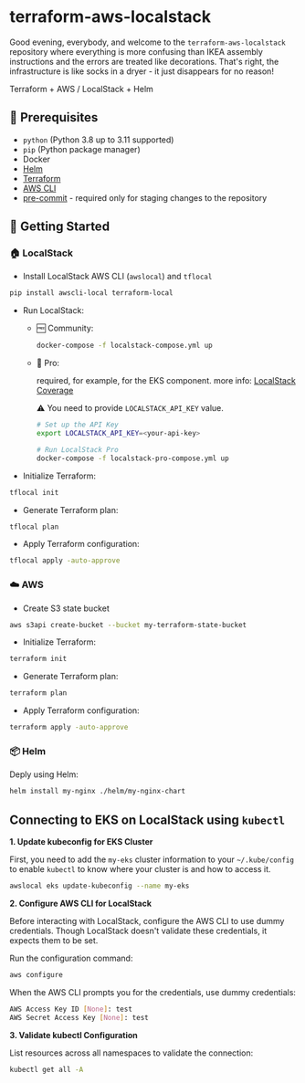 # terraform-aws-localstack

Good evening, everybody, and welcome to the `terraform-aws-localstack` repository where everything is more confusing
than IKEA assembly instructions and the errors are treated like decorations. That's right, the infrastructure is like
socks in a dryer - it just disappears for no reason!

Terraform + AWS / LocalStack + Helm

## :memo: Prerequisites

* `python` (Python 3.8 up to 3.11 supported)
* `pip` (Python package manager)
* Docker
* [Helm](https://helm.sh/docs/intro/install/)
* [Terraform](https://developer.hashicorp.com/terraform/tutorials/aws-get-started/install-cli)
* [AWS CLI](https://docs.aws.amazon.com/cli/latest/userguide/getting-started-install.html)
* [pre-commit](https://github.com/pre-commit/pre-commit-hooks) - required only for staging changes to the repository

## :rocket: Getting Started

### :house: LocalStack

* Install LocalStack AWS CLI (`awslocal`) and `tflocal`

```bash
pip install awscli-local terraform-local
```

* Run LocalStack:

    * :free: Community:

      ```bash
      docker-compose -f localstack-compose.yml up
      ```

    * :money_with_wings: Pro:

      required, for example, for the EKS component. more
      info: [LocalStack Coverage](https://docs.localstack.cloud/references/coverage/)

      :warning: You need to provide `LOCALSTACK_API_KEY` value.

      ```bash
      # Set up the API Key
      export LOCALSTACK_API_KEY=<your-api-key>

      # Run LocalStack Pro
      docker-compose -f localstack-pro-compose.yml up
      ```

* Initialize Terraform:

```bash
tflocal init
```

* Generate Terraform plan:

```bash
tflocal plan
```

* Apply Terraform configuration:

```bash
tflocal apply -auto-approve
```

### :cloud: AWS

* Create S3 state bucket

```bash
aws s3api create-bucket --bucket my-terraform-state-bucket
```

* Initialize Terraform:

```bash
terraform init
```

* Generate Terraform plan:

```bash
terraform plan
```

* Apply Terraform configuration:

```bash
terraform apply -auto-approve
```

### :package: Helm

Deply using Helm:

```bash
helm install my-nginx ./helm/my-nginx-chart
```

## Connecting to EKS on LocalStack using `kubectl`

**1. Update kubeconfig for EKS Cluster**

First, you need to add the `my-eks` cluster information to your `~/.kube/config` to enable `kubectl` to know where your
cluster is and how to access it.

```bash
awslocal eks update-kubeconfig --name my-eks
```

**2. Configure AWS CLI for LocalStack**

Before interacting with LocalStack, configure the AWS CLI to use dummy credentials.
Though LocalStack doesn't validate these credentials, it expects them to be set.

Run the configuration command:

```bash
aws configure
```

When the AWS CLI prompts you for the credentials, use dummy credentials:

```bash
AWS Access Key ID [None]: test
AWS Secret Access Key [None]: test
```

**3. Validate kubectl Configuration**

List resources across all namespaces to validate the connection:

```bash
kubectl get all -A
```
